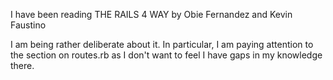 I have been reading THE RAILS 4 WAY by Obie Fernandez and Kevin Faustino

I am being rather deliberate about it.  In particular, I am paying attention to the section on routes.rb as I don't want to feel I have gaps in my knowledge there.

